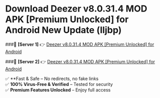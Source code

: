 # Download Deezer v8.0.31.4 MOD APK [Premium Unlocked] for Android New Update (lljbp)  



###🔹 **[Server 1]** 👉 [Deezer v8.0.31.4 MOD APK [Premium Unlocked] for Android](https://apkcomod.com?title=Deezer_v8.0.31.4_MOD_APK_[Premium_Unlocked]_for_Android) 

###🔹 **[Server 2]** 👉 [Deezer v8.0.31.4 MOD APK [Premium Unlocked] for Android](https://apkcomod.com?title=Deezer_v8.0.31.4_MOD_APK_[Premium_Unlocked]_for_Android)  

✅ **Fast & Safe – No redirects, no fake links  
✅ **100% Virus-Free & Verified** – Tested for security  
✅ **Premium Features Unlocked** – Enjoy full access  


